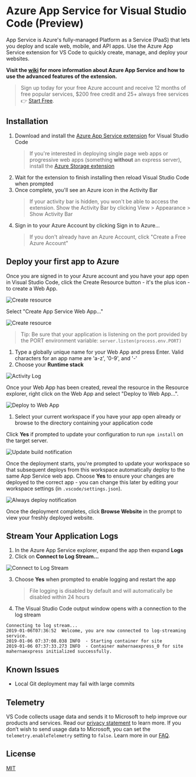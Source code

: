 # Azure App Service for Visual Studio Code (Preview)



App Service is Azure's fully-managed Platform as a Service (PaaS) that lets you
deploy and scale web, mobile, and API apps. Use the Azure App Service extension
for VS Code to quickly create, manage, and deploy your websites.

**Visit the [wiki](https://github.com/Microsoft/vscode-azureappservice/wiki) for more information about Azure App Service and how to use the advanced features of the extension.**

>Sign up today for your free Azure account and receive 12 months of free popular services, $200 free credit and 25+ always free services 👉 [Start Free](https://azure.microsoft.com/free/open-source).

## Installation

1. Download and install the [Azure App Service extension](https://marketplace.visualstudio.com/items?itemName=ms-azuretools.vscode-azureappservice) for Visual Studio Code
    > If you're interested in deploying single page web apps or progressive web apps (something **without** an express server), install the [Azure Storage extension](https://marketplace.visualstudio.com/items?itemName=ms-azuretools.vscode-azurestorage)
2. Wait for the extension to finish installing then reload Visual Studio Code when prompted
3. Once complete, you'll see an Azure icon in the Activity Bar
    > If your activity bar is hidden, you won't be able to access the extension. Show the Activity Bar by clicking View > Appearance > Show Activity Bar
4. Sign in to your Azure Account by clicking Sign in to Azure…
    >  If you don't already have an Azure Account, click "Create a Free Azure Account"


## Deploy your first app to Azure

Once you are signed in to your Azure account and you have your app open in Visual
Studio Code, click the Create Resource button - it's
the plus icon - to create a Web App.

![Create resource](https://github.com/Microsoft/vscode-azureappservice/raw/main/resources/readme/createResource.png)

Select "Create App Service Web App..."

![Create resource](https://github.com/Microsoft/vscode-azureappservice/raw/main/resources/readme/createWebApp.png)

> Tip: Be sure that your application is listening on the port provided by the PORT environment variable: `server.listen(process.env.PORT)`

1. Type a globally unique name for your Web App and press Enter. Valid characters for an app name are 'a-z', '0-9', and '-'
2. Choose your **Runtime stack**

![Activity Log](https://github.com/Microsoft/vscode-azureappservice/raw/main/resources/readme/activityLog.png)

Once your Web App has been created, reveal the resource in the Resource explorer, right click on the Web App and select "Deploy to Web App...".

![Deploy to Web App](https://github.com/Microsoft/vscode-azureappservice/raw/main/resources/readme/deployToWebApp.png)

1. Select your current workspace if you have your app open already or browse to the directory containing your application code

Click **Yes** if prompted to update your configuration to run `npm install` on the target server.

![Update build notification](https://github.com/Microsoft/vscode-azureappservice/raw/main/resources/readme/update-build-notification.png)

Once the deployment starts, you're prompted to update your workspace so that subsequent deploys from this workspace automatically deploy to the same App Service web app. Choose **Yes** to ensure your changes are deployed to the correct app - you can change this later by editing your workspace settings (in `.vscode/settings.json`).

![Always deploy notification](https://github.com/Microsoft/vscode-azureappservice/raw/main/resources/readme/always-deploy-notification.png)

Once the deployment completes, click **Browse Website** in the prompt to view your freshly deployed website.

## Stream Your Application Logs

1. In the Azure App Service explorer, expand the app then expand **Logs**
2. Click on **Connect to Log Stream...**

![Connect to Log Stream](https://github.com/Microsoft/vscode-azureappservice/raw/main/resources/readme/connectToLogStream.png)

3. Choose **Yes** when prompted to enable logging and restart the app
    > File logging is disabled by default and will automatically be disabled within 24 hours
4. The Visual Studio Code output window opens with a connection to the log stream

```
Connecting to log stream...
2019-01-06T07:36:52  Welcome, you are now connected to log-streaming service.
2019-01-06 07:37:08.038 INFO  - Starting container for site
2019-01-06 07:37:33.273 INFO  - Container mahernaexpress_0 for site mahernaexpress initialized successfully.
```

## Known Issues

* Local Git deployment may fail with large commits



## Telemetry

VS Code collects usage data and sends it to Microsoft to help improve our products and services. Read our [privacy statement](https://go.microsoft.com/fwlink/?LinkID=528096&clcid=0x409) to learn more. If you don’t wish to send usage data to Microsoft, you can set the `telemetry.enableTelemetry` setting to `false`. Learn more in our [FAQ](https://code.visualstudio.com/docs/supporting/faq#_how-to-disable-telemetry-reporting).

## License

[MIT](https://github.com/Microsoft/vscode-azureappservice/blob/main/LICENSE.md)
